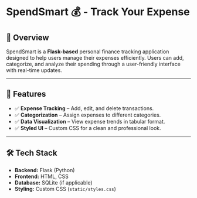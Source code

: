 # SpendSmart 💰 - Track Your Expense

## 📌 Overview  
SpendSmart is a **Flask-based** personal finance tracking application designed to help users manage their expenses efficiently. Users can add, categorize, and analyze their spending through a user-friendly interface with real-time updates.

---

## 🚀 Features  
- ✅ **Expense Tracking** – Add, edit, and delete transactions.  
- ✅ **Categorization** – Assign expenses to different categories.  
- ✅ **Data Visualization** – View expense trends in tabular format.  
- ✅ **Styled UI** – Custom CSS for a clean and professional look.  

---

## 🛠 Tech Stack  
- **Backend:** Flask (Python)  
- **Frontend:** HTML, CSS  
- **Database:** SQLite (if applicable)  
- **Styling:** Custom CSS (`static/styles.css`)  



